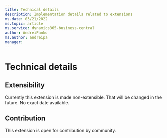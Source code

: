 ```yaml
---
title: Technical details
description: Implementation details related to extensions
ms.date: 03/21/2022
ms.topic: article
ms.service: dynamics365-business-central
author: AndreiPanko
ms.author: andreipa
manager: 
---
```


# Technical details

## Extensibility

Currently this extension is made non-extensible.
That will be changed in the future. No exact date available.

## Contribution

This extension is open for contribution by community.

